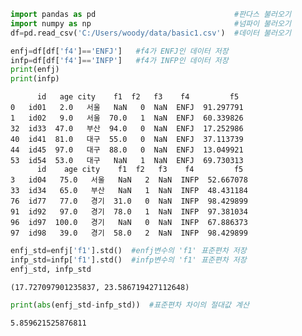 ```python
import pandas as pd                               #판다스 불러오기
import numpy as np                                #넘파이 불러오기
df=pd.read_csv('C:/Users/woody/data/basic1.csv')  #데이터 불러오기
```


```python
enfj=df[df['f4']=='ENFJ']   #f4가 ENFJ인 데이터 저장
infp=df[df['f4']=='INFP']   #f4가 INFP인 데이터 저장
print(enfj)
print(infp)
```

          id   age city    f1  f2   f3    f4         f5
    0   id01   2.0   서울   NaN   0  NaN  ENFJ  91.297791
    1   id02   9.0   서울  70.0   1  NaN  ENFJ  60.339826
    32  id33  47.0   부산  94.0   0  NaN  ENFJ  17.252986
    40  id41  81.0   대구  55.0   0  NaN  ENFJ  37.113739
    44  id45  97.0   대구  88.0   0  NaN  ENFJ  13.049921
    53  id54  53.0   대구   NaN   1  NaN  ENFJ  69.730313
          id    age city    f1  f2   f3    f4         f5
    3   id04   75.0   서울   NaN   2  NaN  INFP  52.667078
    33  id34   65.0   부산   NaN   1  NaN  INFP  48.431184
    76  id77   77.0   경기  31.0   0  NaN  INFP  98.429899
    91  id92   97.0   경기  78.0   1  NaN  INFP  97.381034
    96  id97  100.0   경기   NaN   0  NaN  INFP  67.886373
    97  id98   39.0   경기  58.0   2  NaN  INFP  98.429899
    


```python
enfj_std=enfj['f1'].std()  #enfj변수의 'f1' 표준편차 저장
infp_std=infp['f1'].std()  #infp변수의 'f1' 표준편차 저장
enfj_std, infp_std
```




    (17.727097901235837, 23.586719427112648)




```python
print(abs(enfj_std-infp_std))  #표준편차 차이의 절대값 계산
```

    5.859621525876811
    
